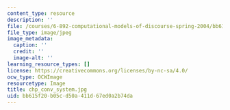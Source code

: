 ```yaml
---
content_type: resource
description: ''
file: /courses/6-892-computational-models-of-discourse-spring-2004/bb615f20b05cd50a411d67ed0a2b74da_chp_conv_system.jpg
file_type: image/jpeg
image_metadata:
  caption: ''
  credit: ''
  image-alt: ''
learning_resource_types: []
license: https://creativecommons.org/licenses/by-nc-sa/4.0/
ocw_type: OCWImage
resourcetype: Image
title: chp_conv_system.jpg
uid: bb615f20-b05c-d50a-411d-67ed0a2b74da
---
```

